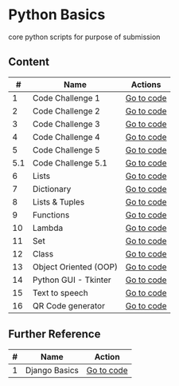 # Python Basics
core python scripts for purpose of submission

## Content

| #   | Name                  | Actions                                                                                   |
|-----|-----------------------|-------------------------------------------------------------------------------------------|
| 1   | Code Challenge 1      | [Go to code](https://github.com/jothomas1996/python_basics/tree/main/basics_1)            |
| 2   | Code Challenge 2      | [Go to code](https://github.com/jothomas1996/python_basics/tree/main/basics_2)            |
| 3   | Code Challenge 3      | [Go to code](https://github.com/jothomas1996/python_basics/tree/main/basics_3)            |
| 4   | Code Challenge 4      | [Go to code](https://github.com/jothomas1996/python_basics/tree/main/basics_4)            |
| 5   | Code Challenge 5      | [Go to code](https://github.com/jothomas1996/python_basics/tree/main/basics_5)            |
| 5.1 | Code Challenge 5.1    | [Go to code](https://github.com/jothomas1996/python_basics/tree/main/basics_5_1)          |
| 6   | Lists                 | [Go to code](https://github.com/jothomas1996/python_basics/tree/main/lists)               |
| 7   | Dictionary            | [Go to code](https://github.com/jothomas1996/python_basics/tree/main/dictionary)          |
| 8   | Lists & Tuples        | [Go to code](https://github.com/jothomas1996/python_basics/tree/main/lists%20%26%20tuple) |
| 9   | Functions             | [Go to code](https://github.com/jothomas1996/python_basics/tree/main/function)            |
| 10  | Lambda                | [Go to code](https://github.com/jothomas1996/python_basics/tree/main/lambda)              |
| 11  | Set                   | [Go to code](https://github.com/jothomas1996/python_basics/tree/main/set)                 |
| 12  | Class                 | [Go to code](https://github.com/jothomas1996/python_basics/tree/main/class)               |
| 13  | Object Oriented (OOP) | [Go to code](https://github.com/jothomas1996/python_basics/tree/main/oop)                 |
| 14  | Python GUI - Tkinter  | [Go to code](https://github.com/jothomas1996/python_basics/tree/main/tkinter)             |
| 15  | Text to speech        | [Go to code](https://github.com/jothomas1996/python_basics/tree/main/text_to_speech)      |
| 16  | QR Code generator     | [Go to code](https://github.com/jothomas1996/python_basics/tree/main/qr_code)             |

## Further Reference

| # | Name | Action |
| --- | --- | ---|
| 1 | Django Basics | [Go to code](https://github.com/jothomas1996/django_basics) |